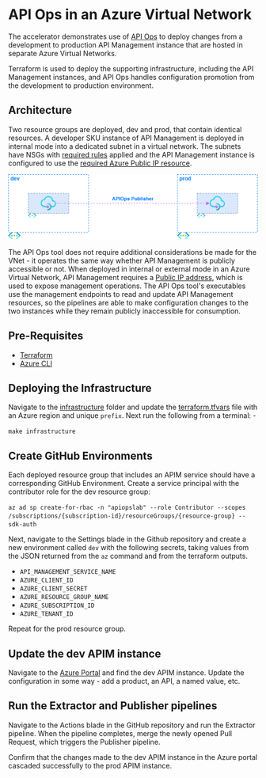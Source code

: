 # API Ops in an Azure Virtual Network

The accelerator demonstrates use of [API Ops](https://azure.github.io/apiops/apiops/0-labPrerequisites/) to deploy changes from a development to production API Management instance that are hosted in separate Azure Virtual Networks.

Terraform is used to deploy the supporting infrastructure, including the API Management instances, and API Ops handles configuration promotion from the development to production environment.

## Architecture

Two resource groups are deployed, dev and prod, that contain identical resources. A developer SKU instance of API Management is deployed in internal mode into a dedicated subnet in a virtual network. The subnets have NSGs with [required rules](https://learn.microsoft.com/en-us/azure/api-management/api-management-using-with-vnet?tabs=stv2#configure-nsg-rules) applied and the API Management instance is configured to use the [required Azure Public IP resource](https://learn.microsoft.com/en-us/azure/api-management/api-management-using-with-vnet?tabs=stv2#prerequisites).

![Architecture](./assets/architecture.png)

The API Ops tool does not require additional considerations be made for the VNet - it operates the same way whether API Management is publicly accessible or not. When deployed in internal or external mode in an Azure Virtual Network, API Management requires a [Public IP address](https://learn.microsoft.com/en-us/azure/virtual-network/ip-services/public-ip-addresses), which is used to expose management operations. The API Ops tool's executables use the management endpoints to read and update API Management resources, so the pipelines are able to make configuration changes to the two instances while they remain publicly inaccessible for consumption.

## Pre-Requisites

- [Terraform](https://www.terraform.io/downloads.html)
- [Azure CLI](https://docs.microsoft.com/cli/azure/install-azure-cli)

## Deploying the Infrastructure

Navigate to the [infrastructure](./infrastructure/) folder and update the [terraform.tfvars](./infrastructure/terraform.tfvars) file with an Azure region and unique `prefix`. Next run the following from a terminal: -

`make infrastructure`

## Create GitHub Environments

Each deployed resource group that includes an APIM service should have a corresponding GitHub Environment. Create a service principal with the contributor role for the dev resource group:

`az ad sp create-for-rbac -n "apiopslab" --role Contributor --scopes /subscriptions/{subscription-id}/resourceGroups/{resource-group} --sdk-auth`

Next, navigate to the Settings blade in the Github repository and create a new environment called `dev` with the following secrets, taking values from the JSON returned from the `az` command and from the terraform outputs.

- `API_MANAGEMENT_SERVICE_NAME`
- `AZURE_CLIENT_ID`
- `AZURE_CLIENT_SECRET`
- `AZURE_RESOURCE_GROUP_NAME`
- `AZURE_SUBSCRIPTION_ID`
- `AZURE_TENANT_ID`

Repeat for the prod resource group.

## Update the dev APIM instance

Navigate to the [Azure Portal](https://portal.azure.com/) and find the dev APIM instance. Update the configuration in some way - add a product, an API, a named value, etc.

## Run the Extractor and Publisher pipelines

Navigate to the Actions blade in the GitHub repository and run the Extractor pipeline. When the pipeline completes, merge the newly opened Pull Request, which triggers the Publisher pipeline.

Confirm that the changes made to the dev APIM instance in the Azure portal cascaded successfully to the prod APIM instance.
